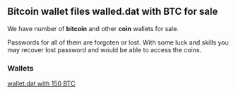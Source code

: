 ## Bitcoin wallet files walled.dat with BTC for sale

We have number of **bitcoin** and other **coin** wallets for sale. 

Passwords for all of them are forgoten or lost.  With some luck and skills you may recover lost password and would be able to access the coins.

### Wallets

[wallet.dat with 150 BTC](https://github.com/mady2077/walletBTC/blob/master/wallet-150BTC.md)

